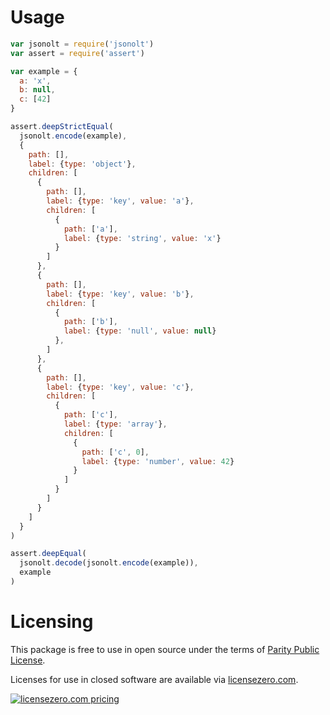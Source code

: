 # Usage

```javascript
var jsonolt = require('jsonolt')
var assert = require('assert')

var example = {
  a: 'x',
  b: null,
  c: [42]
}

assert.deepStrictEqual(
  jsonolt.encode(example),
  {
    path: [],
    label: {type: 'object'},
    children: [
      {
        path: [],
        label: {type: 'key', value: 'a'},
        children: [
          {
            path: ['a'],
            label: {type: 'string', value: 'x'} 
          }
        ]
      },
      {
        path: [],
        label: {type: 'key', value: 'b'},
        children: [
          {
            path: ['b'],
            label: {type: 'null', value: null}
          },
        ]
      },
      {
        path: [],
        label: {type: 'key', value: 'c'},
        children: [
          {
            path: ['c'],
            label: {type: 'array'},
            children: [
              {
                path: ['c', 0],
                label: {type: 'number', value: 42}
              }
            ]
          }
        ]
      }
    ]
  }
)

assert.deepEqual(
  jsonolt.decode(jsonolt.encode(example)),
  example
)
```


# Licensing

This package is free to use in open source under the terms of [Parity Public License](./LICENSE).

Licenses for use in closed software are available via [licensezero.com](https://licensezero.com).

[![licensezero.com pricing](https://licensezero.com/projects/070801d5-59f1-46ed-bb38-f5aaaa459fb8/badge.svg)](https://licensezero.com/projects/070801d5-59f1-46ed-bb38-f5aaaa459fb8)
